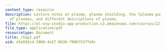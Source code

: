 ```yaml
---
content_type: resource
description: Lecture notes on plasma, plasma shielding, the ?plasma parameter?, occurrence
  of plasmas, and different descriptions of plasma.
file: https://ol-ocw-studio-app-production.s3.amazonaws.com/courses/22-611j-introduction-to-plasma-physics-i-fall-2006/e5a91bcd39b84e278b36f9067537fe8c_chap1.pdf
file_type: application/pdf
resourcetype: Document
title: chap1.pdf
uid: e5a91bcd-39b8-4e27-8b36-f9067537fe8c
---
```

